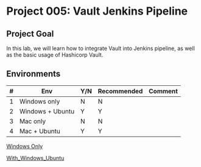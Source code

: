 # Project 005: Vault Jenkins Pipeline

## Project Goal

In this lab, we will learn how to integrate Vault into Jenkins pipeline, as well as the basic usage of Hashicorp Vault.

## Environments

| #  | Env  | Y/N  | Recommended   |  Comment |
|---|---|---|---|---|
| 1 | Windows only | N | N |   |
| 2 | Windows + Ubuntu | Y | Y |   |
| 3 | Mac only | N | N |   |
| 4 | Mac + Ubuntu | Y | Y |   |

[Windows Only](01_YN_WindowsOnly.md)

[With_Windows_Ubuntu](02_Y_Windows_Ubuntu.md)

<!--

[Mac Only  doesn't work](03_N_MacOnly.md)

[With_Mac_Ubuntu](04_Y_Mac_Ubuntu.md)
-->

